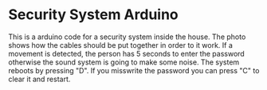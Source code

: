 # Security System Arduino

This is a arduino code for a security system inside the house. The photo shows how the cables should be put together in order to it work. 
If a movement is detected, the person has 5 seconds to enter the password otherwise the sound system is going to make some noise.
The system reboots by pressing "D". If you misswrite the password you can press "C" to clear it and restart.
